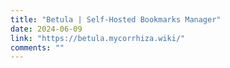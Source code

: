 ```yaml
---
title: "Betula | Self-Hosted Bookmarks Manager"
date: 2024-06-09
link: "https://betula.mycorrhiza.wiki/"
comments: ""
---
```


